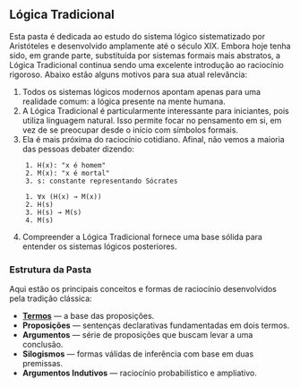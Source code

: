 ## Lógica Tradicional

Esta pasta é dedicada ao estudo do sistema lógico sistematizado por Aristóteles e desenvolvido amplamente até o século XIX. Embora hoje tenha sido, em grande parte, substituída por sistemas formais mais abstratos, a Lógica Tradicional continua sendo uma excelente introdução ao raciocínio rigoroso. Abaixo estão alguns motivos para sua atual relevância:

1. Todos os sistemas lógicos modernos apontam apenas para uma realidade comum: a lógica presente na mente humana.
2. A Lógica Tradicional é particularmente interessante para iniciantes, pois utiliza linguagem natural. Isso permite focar no pensamento em si, em vez de se preocupar desde o início com símbolos formais.
3. Ela é mais próxima do raciocínio cotidiano. Afinal, não vemos a maioria das pessoas debater dizendo:

```
    1. H(x): "x é homem"
    2. M(x): "x é mortal"
    3. s: constante representando Sócrates

    1. ∀x (H(x) → M(x))
    2. H(s)
    3. H(s) → M(s)
    4. M(s)
```
4. Compreender a Lógica Tradicional fornece uma base sólida para entender os sistemas lógicos posteriores.

### Estrutura da Pasta

Aqui estão os principais conceitos e formas de raciocínio desenvolvidos pela tradição clássica:

- [**Termos**](./termos) — a base das proposições.
- **Proposições** — sentenças declarativas fundamentadas em dois termos.
- **Argumentos** — série de proposições que buscam levar a uma conclusão.
- **Silogismos** — formas válidas de inferência com base em duas premissas.
- **Argumentos Indutivos** — raciocínio probabilístico e ampliativo.